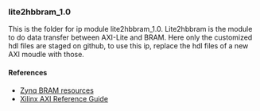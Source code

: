 ### lite2hbbram_1.0

This is the folder for ip module lite2hbbram_1.0.
Lite2hbbram is the module to do data transfer between AXI-Lite and BRAM.
Here only the customized hdl files are staged on github, to use this ip, replace the hdl files of a new AXI moudle with those.

#### References
 - [Zynq BRAM resources](https://www.xilinx.com/support/documentation/user_guides/ug473_7Series_Memory_Resources.pdf)
 - [Xilinx AXI Reference Guide](https://www.xilinx.com/support/documentation/ip_documentation/ug761_axi_reference_guide.pdf)
